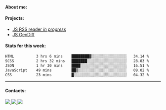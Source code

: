 #### About me:

#### Projects:
- [JS RSS reader *in progress*](https://github.com/GKoil/frontend-project-lvl3)
- [JS GenDiff](https://github.com/GKoil/GenDiff)

#### Stats for this week:
<!--START_SECTION:waka-->

```txt
HTML          3 hrs 6 mins    ████████▓░░░░░░░░░░░░░░░░   34.14 %
SCSS          2 hrs 32 mins   ███████░░░░░░░░░░░░░░░░░░   28.03 %
JSON          1 hr 30 mins    ████░░░░░░░░░░░░░░░░░░░░░   16.51 %
JavaScript    49 mins         ██▒░░░░░░░░░░░░░░░░░░░░░░   09.02 %
CSS           23 mins         █░░░░░░░░░░░░░░░░░░░░░░░░   04.32 %
```

<!--END_SECTION:waka-->
---
#### Contacts:

<a target='_blank' title='LinkedIn' href="https://www.linkedin.com/in/gkoil/">
  <img src="https://img.shields.io/badge/LinkedIn-0077B5?style=for-the-badge&logo=linkedin&logoColor=white" />
</a>
<a target='_blank' title='Telegram' href="https://t.me/gkoil">
  <img src="https://img.shields.io/badge/Telegram-2CA5E0?style=for-the-badge&logo=telegram&logoColor=white" />
</a>
<a target='_blank' title='Gmail' href="mailto: gk.grigorev@gmail.com">
  <img src="https://img.shields.io/badge/Gmail-D14836?style=for-the-badge&logo=gmail&logoColor=white" />
</a>

